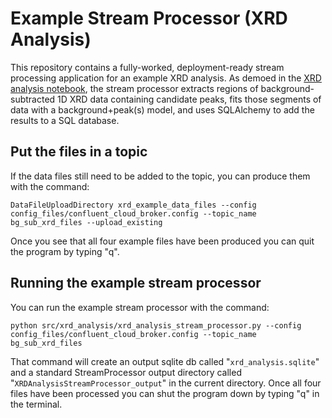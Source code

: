 # Example Stream Processor (XRD Analysis)

This repository contains a fully-worked, deployment-ready stream processing application for an example XRD analysis. As demoed in the [XRD analysis notebook](https://github.com/openmsi/openmsistream_short_course/blob/main/notebooks/03_xrd_analysis.ipynb), the stream processor extracts regions of background-subtracted 1D XRD data containing candidate peaks, fits those segments of data with a background+peak(s) model, and uses SQLAlchemy to add the results to a SQL database.

## Put the files in a topic

If the data files still need to be added to the topic, you can produce them with the command:

    DataFileUploadDirectory xrd_example_data_files --config config_files/confluent_cloud_broker.config --topic_name bg_sub_xrd_files --upload_existing

Once you see that all four example files have been produced you can quit the program by typing "q".

## Running the example stream processor

You can run the example stream processor with the command:

    python src/xrd_analysis/xrd_analysis_stream_processor.py --config config_files/confluent_cloud_broker.config --topic_name bg_sub_xrd_files

That command will create an output sqlite db called "`xrd_analysis.sqlite`" and a standard StreamProcessor output directory called "`XRDAnalysisStreamProcessor_output`" in the current directory. Once all four files have been processed you can shut the program down by typing "q" in the terminal.

